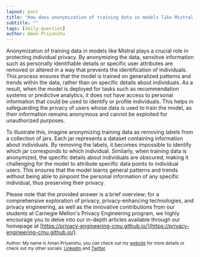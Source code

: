 ```yaml
---
layout: post
title: "How does anonymization of training data in models like Mistral protect individual privacy?"
subtitle: ""
tags: [daily-question]
author: Aman Priyanshu
---
```


Anonymization of training data in models like Mistral plays a crucial role in protecting individual privacy. By anonymizing the data, sensitive information such as personally identifiable details or specific user attributes are removed or altered in a way that prevents the identification of individuals. This process ensures that the model is trained on generalized patterns and trends within the data, rather than on specific details about individuals. As a result, when the model is deployed for tasks such as recommendation systems or predictive analytics, it does not have access to personal information that could be used to identify or profile individuals. This helps in safeguarding the privacy of users whose data is used to train the model, as their information remains anonymous and cannot be exploited for unauthorized purposes.

To illustrate this, imagine anonymizing training data as removing labels from a collection of jars. Each jar represents a dataset containing information about individuals. By removing the labels, it becomes impossible to identify which jar corresponds to which individual. Similarly, when training data is anonymized, the specific details about individuals are obscured, making it challenging for the model to attribute specific data points to individual users. This ensures that the model learns general patterns and trends without being able to pinpoint the personal information of any specific individual, thus preserving their privacy.

Please note that the provided answer is a brief overview; for a comprehensive exploration of privacy, privacy-enhancing technologies, and privacy engineering, as well as the innovative contributions from our students at Carnegie Mellon's Privacy Engineering program, we highly encourage you to delve into our in-depth articles available through our homepage at [https://privacy-engineering-cmu.github.io/](https://privacy-engineering-cmu.github.io/).

<small>Author: My name is Aman Priyanshu, you can check out my [website](https://amanpriyanshu.github.io/) for more details or check out my other socials: [LinkedIn](https://www.linkedin.com/in/aman-priyanshu/) and [Twitter](https://twitter.com/AmanPriyanshu6)</small>
